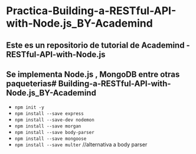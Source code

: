 # Practica-Building-a-RESTful-API-with-Node.js_BY-Academind

## Este es un repositorio de tutorial de Academind - RESTful-API-with-Node.js

## Se implementa Node.js , MongoDB entre otras paqueterias# Building-a-RESTful-API-with-Node.js_BY-Academind


* `npm init -y`
* `npm install --save express`
* `npm install --save-dev nodemon`
* `npm install --save morgan`
* `npm install --save body-parser`
* `npm install --save mongoose`
* `npm install --save multer` //alternativa a body parser